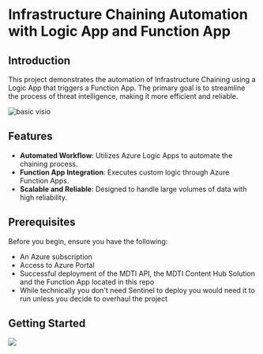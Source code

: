 # Infrastructure Chaining Automation with Logic App and Function App

## Introduction

This project demonstrates the automation of Infrastructure Chaining using a Logic App that triggers a Function App. The primary goal is to streamline the process of threat intelligence, making it more efficient and reliable.

![basic visio](https://github.com/user-attachments/assets/91d0419e-97be-48f3-9f51-07f0f36347ca)

## Features

- **Automated Workflow**: Utilizes Azure Logic Apps to automate the chaining process.
- **Function App Integration**: Executes custom logic through Azure Function Apps.
- **Scalable and Reliable**: Designed to handle large volumes of data with high reliability.

## Prerequisites

Before you begin, ensure you have the following:

- An Azure subscription
- Access to Azure Portal
- Successful deployment of the MDTI API, the MDTI Content Hub Solution and the Function App located in this repo
- While technically you don't need Sentinel to deploy you would need it to run unless you decide to overhaul the project

## Getting Started

<a href="https://portal.azure.com/#create/Microsoft.Template/uri/https%3A%2F%2Fraw.githubusercontent.com%2FMrSharpBones%2FMDTI%2FMDTI%20Actor%20Lookup%2FLogic%20App%2Fazuredeploy.json" target="_blank">
    <img src="https://aka.ms/deploytoazurebutton"/>
</a>


